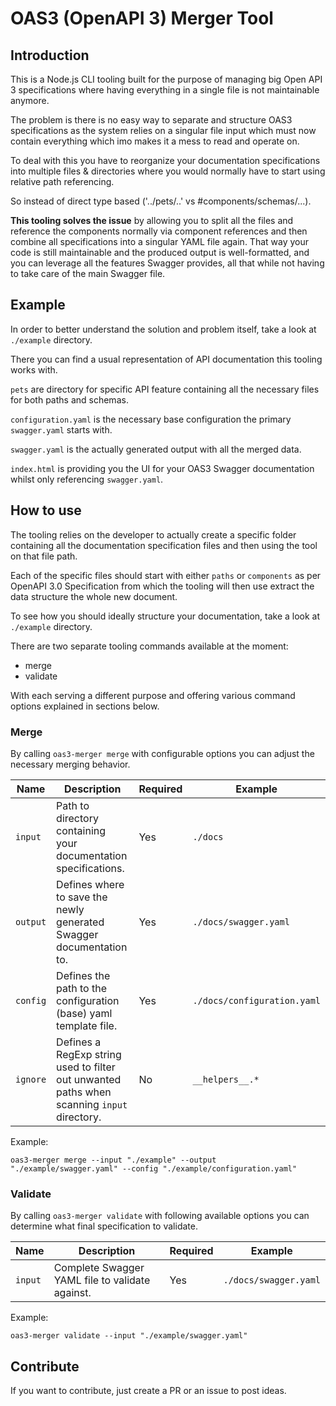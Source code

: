 # OAS3 (OpenAPI 3) Merger Tool

## Introduction

This is a Node.js CLI tooling built for the purpose of managing big Open API 3 specifications where having everything in
a single file is not maintainable anymore.

The problem is there is no easy way to separate and structure OAS3 specifications as the system relies on a singular
file input which must now contain everything which imo makes it a mess to read and operate on.

To deal with this you have to reorganize your documentation specifications into multiple files & directories where you
would normally have to start using relative path referencing.

So instead of direct type based ('../pets/..' vs \#components/schemas/...).

**This tooling solves the issue** by allowing you to split all the files and reference the components normally via
component references and then combine all specifications into a singular YAML file again. That way your code is still
maintainable and the produced output is well-formatted, and you can leverage all the features Swagger provides, all that
while not having to take care of the main Swagger file.

## Example

In order to better understand the solution and problem itself, take a look at `./example` directory.

There you can find a usual representation of API documentation this tooling works with.

`pets` are directory for specific API feature containing all the necessary files for both paths and schemas.

`configuration.yaml` is the necessary base configuration the primary `swagger.yaml` starts with.

`swagger.yaml` is the actually generated output with all the merged data.

`index.html` is providing you the UI for your OAS3 Swagger documentation whilst only referencing `swagger.yaml`.

## How to use

The tooling relies on the developer to actually create a specific folder containing all the documentation specification
files and then using the tool on that file path.

Each of the specific files should start with either `paths` or `components` as per OpenAPI 3.0 Specification from which
the tooling will then use extract the data structure the whole new document.

To see how you should ideally structure your documentation, take a look at `./example` directory.

There are two separate tooling commands available at the moment:

- merge
- validate

With each serving a different purpose and offering various command options explained in sections below.

### Merge

By calling `oas3-merger merge` with configurable options you can adjust the necessary merging behavior.

| Name     | Description                                                                                | Required | Example                     |
|----------|--------------------------------------------------------------------------------------------|----------|-----------------------------|
| `input`  | Path to directory containing your documentation specifications.                            | Yes      | `./docs`                    |
| `output` | Defines where to save the newly generated Swagger documentation to.                        | Yes      | `./docs/swagger.yaml`       |
| `config` | Defines the path to the configuration (base) yaml template file.                           | Yes      | `./docs/configuration.yaml` |
| `ignore` | Defines a RegExp string used to filter out unwanted paths when scanning `input` directory. | No       | `__helpers__.*`             |

Example:

`oas3-merger merge --input "./example" --output "./example/swagger.yaml" --config "./example/configuration.yaml"`

### Validate

By calling `oas3-merger validate` with following available options you can determine what final specification to
validate.

| Name    | Description                                     | Required | Example               |
|---------|-------------------------------------------------|----------|-----------------------|
| `input` | Complete Swagger YAML file to validate against. | Yes      | `./docs/swagger.yaml` |

Example:

`oas3-merger validate --input "./example/swagger.yaml"`

## Contribute

If you want to contribute, just create a PR or an issue to post ideas.
